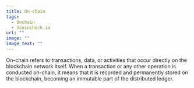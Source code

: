 ```yaml
---
title: On-chain
tags:
  - Onchain
  - Vcoincheck.io
url: ""
image: ""
image_text: ""
---
```


On-chain refers to transactions, data, or activities that occur directly on the blockchain network itself. When a transaction or any other operation is conducted on-chain, it means that it is recorded and permanently stored on the blockchain, becoming an immutable part of the distributed ledger.
